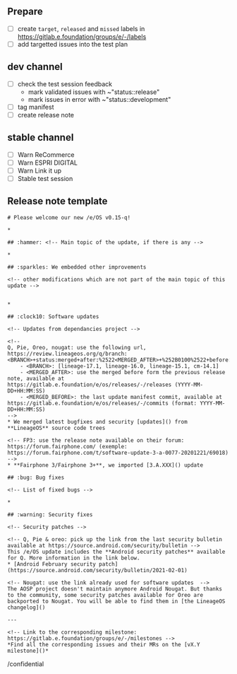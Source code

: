 <!-- If needed, you can edit the template at https://gitlab.e.foundation/e/os/releases/-/edit/master/.gitlab/issue_templates/releases.md -->

## Prepare

- [ ] create `target`, `released` and `missed` labels in https://gitlab.e.foundation/groups/e/-/labels
- [ ] add targetted issues into the test plan

## dev channel

- [ ] check the test session feedback
    - mark validated issues with ~"status::release"
    - mark issues in error with ~"status::development"
- [ ] tag manifest
- [ ] create release note

## stable channel

- [ ] Warn ReCommerce
- [ ] Warn ESPRI DIGITAL
- [ ] Warn Link it up
- [ ] Stable test session

## Release note template


```
# Please welcome our new /e/OS v0.15-q!

* 

## :hammer: <!-- Main topic of the update, if there is any -->

* 

## :sparkles: We embedded other improvements

<!-- other modifications which are not part of the main topic of this update -->


* 

## :clock10: Software updates

<!-- Updates from dependancies project -->

<!--
Q, Pie, Oreo, nougat: use the following url, https://review.lineageos.org/q/branch:<BRANCH>+status:merged+after:%2522<MERGED_AFTER>+%252B0100%2522+before:%2522<MERGED_BEFORE>+%252B0100%2522 
    - <BRANCH>: [lineage-17.1, lineage-16.0, lineage-15.1, cm-14.1]
    - <MERGED_AFTER>: use the merged before form the previous release note, available at https://gitlab.e.foundation/e/os/releases/-/releases (YYYY-MM-DD+HH:MM:SS)
    - <MERGED_BEFORE>: the last update manifest commit, available at https://gitlab.e.foundation/e/os/releases/-/commits (format: YYYY-MM-DD+HH:MM:SS)
-->
* We merged latest bugfixes and security [updates]() from **LineageOS** source code trees  

<!-- FP3: use the release note available on their forum: https://forum.fairphone.com/ (exemple: https://forum.fairphone.com/t/software-update-3-a-0077-20201221/69018) -->
* **Fairphone 3/Fairphone 3+**, we imported [3.A.XXX]() update

## :bug: Bug fixes

<!-- List of fixed bugs -->

* 

## :warning: Security fixes

<!-- Security patches -->

<!-- Q, Pie & oreo: pick up the link from the last security bulletin available at https://source.android.com/security/bulletin -->
This /e/OS update includes the **Android security patches** available for Q. More information in the link below.
* [Android February security patch](https://source.android.com/security/bulletin/2021-02-01)

<!-- Nougat: use the link already used for software updates  --> 
The AOSP project doesn't maintain anymore Android Nougat. But thanks to the community, some security patches available for Oreo are backported to Nougat. You will be able to find them in [the LineageOS changelog]()

---

<!-- Link to the corresponding milestone: https://gitlab.e.foundation/groups/e/-/milestones -->
*Find all the corresponding issues and their MRs on the [vX.Y milestone]()*
```

/confidential
